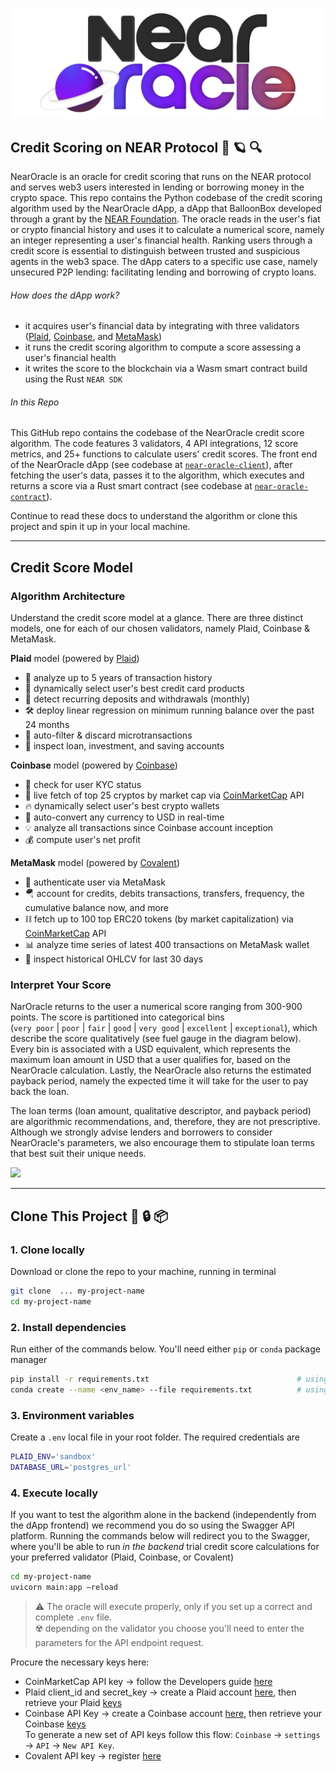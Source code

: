 <p align="center">
  <a href="https://near.org/">
    <img alt="Near" src="https://github.com/BalloonBox-Inc/near-oracle-algorithm/blob/dev/images/logo_NearOracle.png" width="700" />
  </a>
</p>

## Credit Scoring on NEAR Protocol 🔮 :ringed_planet: :mag:

NearOracle is an oracle for credit scoring that runs on the NEAR protocol and serves web3 users interested in lending or borrowing money in the crypto space. This repo contains the Python codebase of the credit scoring algorithm used by the NearOracle dApp, a dApp that BalloonBox developed through a grant by the [NEAR Foundation](https://near.foundation/). The oracle reads in the user's fiat or crypto financial history and uses it to calculate a numerical score, namely an integer representing a user's financial health. Ranking users through a credit score is essential to distinguish between trusted and suspicious agents in the web3 space. The dApp caters to a specific use case, namely unsecured P2P lending: facilitating lending and borrowing of crypto loans.

###### How does the dApp work?

- it acquires user's financial data by integrating with three validators ([Plaid](https://dashboard.plaid.com/overview), [Coinbase](https://developers.coinbase.com/), and [MetaMask](https://metamask.io/))
- it runs the credit scoring algorithm to compute a score assessing a user's financial health
- it writes the score to the blockchain via a Wasm smart contract build using the Rust `NEAR SDK`

###### In this Repo

This GitHub repo contains the codebase of the NearOracle credit score algorithm. The code features 3 validators, 4 API integrations, 12 score metrics, and 25+ functions to calculate users' credit scores. The front end of the NearOracle dApp (see codebase at [`near-oracle-client`](https://github.com/BalloonBox-Inc/near-oracle-client)), after fetching the user's data, passes it to the algorithm, which executes and returns a score via a Rust smart contract (see codebase at [`near-oracle-contract`](https://github.com/BalloonBox-Inc/near-oracle-contract)).

Continue to read these docs to understand the algorithm or clone this project and spin it up in your local machine.

---

## Credit Score Model

### Algorithm Architecture

Understand the credit score model at a glance.
There are three distinct models, one for each of our chosen validators, namely Plaid, Coinbase & MetaMask.

**Plaid** model (powered by [Plaid](./images/logic_plaid.png))

- :curling_stone: analyze up to 5 years of transaction history
- :gem: dynamically select user's best credit card products
- :dart: detect recurring deposits and withdrawals (monthly)
- :hammer_and_wrench: deploy linear regression on minimum running balance over the past 24 months
- :magnet: auto-filter & discard microtransactions
- :pushpin: inspect loan, investment, and saving accounts

**Coinbase** model (powered by [Coinbase](./images/logic_coinbase.png))

- :bell: check for user KYC status
- :key: live fetch of top 25 cryptos by market cap via [CoinMarketCap](https://coinmarketcap.com/) API
- :fire: dynamically select user's best crypto wallets
- :closed_lock_with_key: auto-convert any currency to USD in real-time
- :bulb: analyze all transactions since Coinbase account inception
- :moneybag: compute user's net profit

**MetaMask** model (powered by [Covalent](./images/logic_covalent.png))

- :fox_face: authenticate user via MetaMask
- :parachute: account for credits, debits transactions, transfers, frequency, the cumulative balance now, and more
- :chains: fetch up to 100 top ERC20 tokens (by market capitalization) via [CoinMarketCap](https://coinmarketcap.com/) API
- :bar_chart: analyze time series of latest 400 transactions on MetaMask wallet
- :lady_beetle: inspect historical OHLCV for last 30 days

### Interpret Your Score

NarOracle returns to the user a numerical score ranging from 300-900 points. The score is partitioned into categorical bins </br> (`very poor` | `poor` | `fair` | `good` | `very good` | `excellent` | `exceptional`), which describe the score qualitatively (see fuel gauge in the diagram below). Every bin is associated with a USD equivalent, which represents the maximum loan amount in USD that a user qualifies for, based on the NearOracle calculation. Lastly, the NearOracle also returns the estimated payback period, namely the expected time it will take for the user to pay back the loan.

The loan terms (loan amount, qualitative descriptor, and payback period) are algorithmic recommendations, and, therefore, they are not prescriptive. Although we strongly advise lenders and borrowers to consider NearOracle's parameters, we also encourage them to stipulate loan terms that best suit their unique needs.

![](./images/credit_score_range.png)

---

## Clone This Project :key: :lock: :package:

### 1. Clone locally

Download or clone the repo to your machine, running in terminal

```bash
git clone  ... my-project-name
cd my-project-name
```

### 2. Install dependencies

Run either of the commands below. You'll need either `pip` or `conda` package manager

```bash
pip install -r requirements.txt                                 # using pip
conda create --name <env_name> --file requirements.txt          # using Conda
```

### 3. Environment variables

Create a `.env` local file in your root folder. The required credentials are

```bash
PLAID_ENV='sandbox'
DATABASE_URL='postgres_url'
```

### 4. Execute locally

If you want to test the algorithm alone in the backend (independently from the dApp frontend) we recommend you do so using the Swagger API platform. Running the commands below will redirect you to the Swagger, where you'll be able to run _in the backend_ trial credit score calculations for your preferred validator (Plaid, Coinbase, or Covalent)

```bash
cd my-project-name
uvicorn main:app –reload
```

> :warning: The oracle will execute properly, only if you set up a correct and complete `.env` file. <br/>
> :radioactive: depending on the validator you choose you'll need to enter the parameters for the API endpoint request.

Procure the necessary keys here:

- CoinMarketCap API key &#8594; follow the Developers guide [here](https://coinmarketcap.com/api/documentation/v1/#section/Introduction)
- Plaid client_id and secret_key &#8594; create a Plaid account [here](https://dashboard.plaid.com/signin), then retrieve your Plaid [keys](https://dashboard.plaid.com/team/keys)
- Coinbase API Key &#8594; create a Coinbase account [here](https://www.coinbase.com/signup), then retrieve your Coinbase [keys](https://www.coinbase.com/settings/api) </br>
  To generate a new set of API keys follow this flow: `Coinbase` -> `settings` -> `API` -> `New API Key`.
- Covalent API key &#8594; register [here](https://www.covalenthq.com/platform/#/auth/register/)
